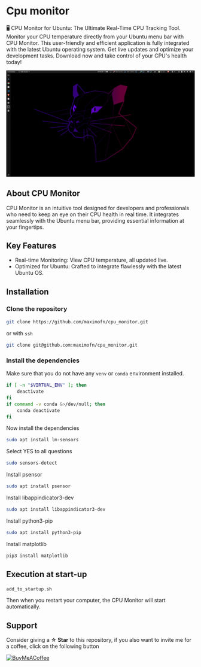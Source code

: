# Cpu monitor

🖥️ CPU Monitor for Ubuntu: The Ultimate Real-Time CPU Tracking Tool. Monitor your CPU temperature directly from your Ubuntu menu bar with CPU Monitor. This user-friendly and efficient application is fully integrated with the latest Ubuntu operating system. Get live updates and optimize your development tasks. Download now and take control of your CPU's health today!

![cpu monitor](cpu_monitor.gif)

## About CPU Monitor
CPU Monitor is an intuitive tool designed for developers and professionals who need to keep an eye on their CPU health in real time. It integrates seamlessly with the Ubuntu menu bar, providing essential information at your fingertips.

## Key Features
 * Real-time Monitoring: View CPU temperature, all updated live.
 * Optimized for Ubuntu: Crafted to integrate flawlessly with the latest Ubuntu OS.

## Installation

### Clone the repository

```bash
git clone https://github.com/maximofn/cpu_monitor.git
```

or with `ssh`

```bash
git clone git@github.com:maximofn/cpu_monitor.git
```

### Install the dependencies

Make sure that you do not have any `venv` or `conda` environment installed.

```bash
if [ -n "$VIRTUAL_ENV" ]; then
    deactivate
fi
if command -v conda &>/dev/null; then
    conda deactivate
fi
```

Now install the dependencies

```bash
sudo apt install lm-sensors
```

Select YES to all questions

```bash
sudo sensors-detect
```

Install psensor

```bash
sudo apt install psensor
```

Install libappindicator3-dev

```bash
sudo apt install libappindicator3-dev
```

Install python3-pip

```bash
sudo apt install python3-pip
```

Install matplotlib

```bash
pip3 install matplotlib
```

## Execution at start-up

```bash
add_to_startup.sh
```

Then when you restart your computer, the CPU Monitor will start automatically.

## Support

Consider giving a **☆ Star** to this repository, if you also want to invite me for a coffee, click on the following button

[![BuyMeACoffee](https://img.shields.io/badge/Buy_Me_A_Coffee-support_my_work-FFDD00?style=for-the-badge&logo=buy-me-a-coffee&logoColor=white&labelColor=101010)](https://www.buymeacoffee.com/maximofn)